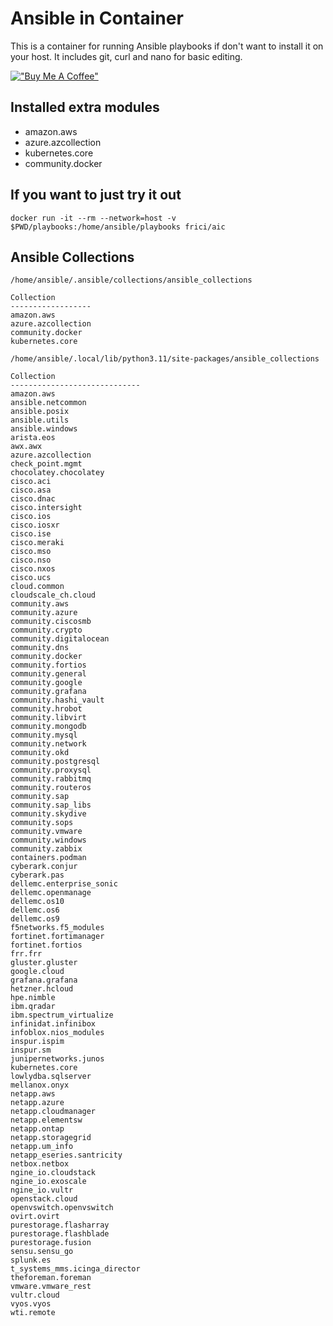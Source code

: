 # Ansible in Container

This is a container for running Ansible playbooks if don't want to install it on your host. It includes git, curl and nano for basic editing.

[!["Buy Me A Coffee"](https://www.buymeacoffee.com/assets/img/custom_images/orange_img.png)](https://www.buymeacoffee.com/ekezet)

## Installed extra modules

- amazon.aws
- azure.azcollection
- kubernetes.core
- community.docker

## If you want to just try it out

```docker
docker run -it --rm --network=host -v $PWD/playbooks:/home/ansible/playbooks frici/aic
```

## Ansible Collections

```text
/home/ansible/.ansible/collections/ansible_collections

Collection
------------------
amazon.aws
azure.azcollection
community.docker
kubernetes.core

/home/ansible/.local/lib/python3.11/site-packages/ansible_collections

Collection
-----------------------------
amazon.aws
ansible.netcommon
ansible.posix
ansible.utils
ansible.windows
arista.eos
awx.awx
azure.azcollection
check_point.mgmt
chocolatey.chocolatey
cisco.aci
cisco.asa
cisco.dnac
cisco.intersight
cisco.ios
cisco.iosxr
cisco.ise
cisco.meraki
cisco.mso
cisco.nso
cisco.nxos
cisco.ucs
cloud.common
cloudscale_ch.cloud
community.aws
community.azure
community.ciscosmb
community.crypto
community.digitalocean
community.dns
community.docker
community.fortios
community.general
community.google
community.grafana
community.hashi_vault
community.hrobot
community.libvirt
community.mongodb
community.mysql
community.network
community.okd
community.postgresql
community.proxysql
community.rabbitmq
community.routeros
community.sap
community.sap_libs
community.skydive
community.sops
community.vmware
community.windows
community.zabbix
containers.podman
cyberark.conjur
cyberark.pas
dellemc.enterprise_sonic
dellemc.openmanage
dellemc.os10
dellemc.os6
dellemc.os9
f5networks.f5_modules
fortinet.fortimanager
fortinet.fortios
frr.frr
gluster.gluster
google.cloud
grafana.grafana
hetzner.hcloud
hpe.nimble
ibm.qradar
ibm.spectrum_virtualize
infinidat.infinibox
infoblox.nios_modules
inspur.ispim
inspur.sm
junipernetworks.junos
kubernetes.core
lowlydba.sqlserver
mellanox.onyx
netapp.aws
netapp.azure
netapp.cloudmanager
netapp.elementsw
netapp.ontap
netapp.storagegrid
netapp.um_info
netapp_eseries.santricity
netbox.netbox
ngine_io.cloudstack
ngine_io.exoscale
ngine_io.vultr
openstack.cloud
openvswitch.openvswitch
ovirt.ovirt
purestorage.flasharray
purestorage.flashblade
purestorage.fusion
sensu.sensu_go
splunk.es
t_systems_mms.icinga_director
theforeman.foreman
vmware.vmware_rest
vultr.cloud
vyos.vyos
wti.remote
```
